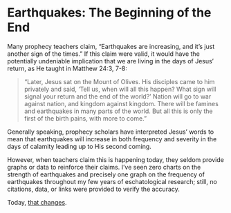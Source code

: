 # Earthquakes: The Beginning of the End

Many prophecy teachers claim, “Earthquakes are increasing, and it’s just another sign of the times.” If this claim were valid, it would have the potentially undeniable implication that we are living in the days of Jesus’ return, as He taught in Matthew 24:3, 7-8:

> “Later, Jesus sat on the Mount of Olives. His disciples came to him privately and said, ‘Tell us, when will all this happen? What sign will signal your return and the end of the world?’
> Nation will go to war against nation, and kingdom against kingdom. There will be famines and earthquakes in many parts of the world. But all this is only the first of the birth pains, with more to come.”

Generally speaking, prophecy scholars have interpreted Jesus’ words to mean that earthquakes will increase in both frequency and severity in the days of calamity leading up to His second coming. 

However, when teachers claim this is happening today, they seldom provide graphs or data to reinforce their claims. I’ve seen zero charts on the strength of earthquakes and precisely one graph on the frequency of earthquakes throughout my few years of eschatological research; still, no citations, data, or links were provided to verify the accuracy. 

Today, [that changes](https://open.substack.com/pub/godsreveal/p/earthquakes-the-beginning-of-the?r=qoy4w&utm_campaign=post&utm_medium=web).
